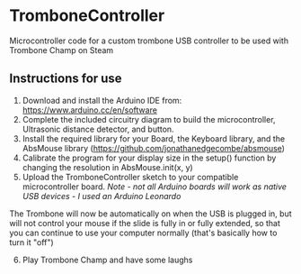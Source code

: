 # TromboneController
Microcontroller code for a custom trombone USB controller to be used with Trombone Champ on Steam

## Instructions for use

1) Download and install the Arduino IDE from: https://www.arduino.cc/en/software
2) Complete the included circuitry diagram to build the microcontroller, Ultrasonic distance detector, and button.
3) Install the required library for your Board, the Keyboard library, and the AbsMouse library (https://github.com/jonathanedgecombe/absmouse)
4) Calibrate the program for your display size in the setup() function by changing the resolution in AbsMouse.init(x, y)
5) Upload the TromboneController sketch to your compatible microcontroller board.
*Note - not all Arduino boards will work as native USB devices - I used an Arduino Leonardo*

The Trombone will now be automatically on when the USB is plugged in, but will not control your mouse if the slide is fully in or fully extended, so that you can continue to use your computer normally (that's basically how to turn it "off")

6) Play Trombone Champ and have some laughs

